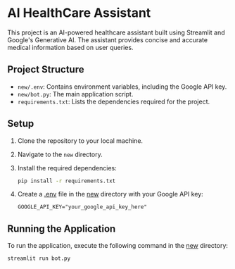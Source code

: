 # AI HealthCare Assistant

This project is an AI-powered healthcare assistant built using Streamlit and Google's Generative AI. The assistant provides concise and accurate medical information based on user queries.

## Project Structure

- `new/.env`: Contains environment variables, including the Google API key.
- `new/bot.py`: The main application script.
- `requirements.txt`: Lists the dependencies required for the project.

## Setup

1. Clone the repository to your local machine.
2. Navigate to the `new` directory.
3. Install the required dependencies:

    ```sh
    pip install -r requirements.txt
    ```

4. Create a [.env](http://_vscodecontentref_/2) file in the [new](http://_vscodecontentref_/3) directory with your Google API key:

    ```env
    GOOGLE_API_KEY="your_google_api_key_here"
    ```

## Running the Application

To run the application, execute the following command in the [new](http://_vscodecontentref_/4) directory:

```sh
streamlit run bot.py
```
